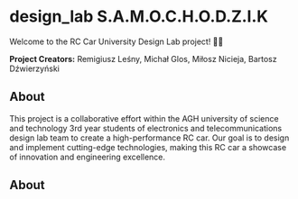 # design_lab S.A.M.O.C.H.O.D.Z.I.K

Welcome to the RC Car University Design Lab project! 🚗🔧

**Project Creators:** Remigiusz Leśny, Michał Glos, Miłosz Nicieja, Bartosz Dźwierzyński 

## About
  
This project is a collaborative effort within the AGH  university of science and technology 3rd year students of electronics and telecommunications design lab team to create a high-performance RC car. Our goal is to design and implement cutting-edge technologies, making this RC car a showcase of innovation and engineering excellence.

## About
